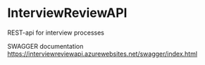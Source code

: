 # InterviewReviewAPI

REST-api for interview processes 

SWAGGER documentation
https://interviewreviewapi.azurewebsites.net/swagger/index.html